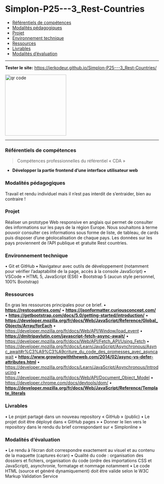# Simplon-P25---3_Rest-Countries
  - [Référentiels de compétences](#référentiels-de-compétences)
  - [Modalités pédagogiques](#modalités-pédagogiques)
  - [Projet](#projet)
  - [Environnement technique](#environnement-technique)
  - [Ressources](#ressources)
  - [Livrables](#livrables)
  - [Modalités d’évaluation](#modalités-dévaluation)
----
__Tester le site:__ https://jerkodeur.github.io/Simplon-P25---3_Rest-Countries/  

<img src="http://api.qrserver.com/v1/create-qr-code/?color=000000&amp;bgcolor=FFFFFF&amp;data=https%3A%2F%2Fjerkodeur.github.io%2FSimplon-P25---3_Rest-Countries%2F&amp;qzone=1&amp;margin=0&amp;size=400x400&amp;ecc=L" alt="qr code" width="200" height="200"/>

----

### Référentiels de compétences
> Compétences professionnelles du référentiel « CDA »
>
 - __Développer la partie frontend d’une interface utilisateur web__
### Modalités pédagogiques
Travail et rendu individuel mais il n’est pas interdit de s’entraider, bien au contraire !
### Projet
Réaliser un prototype Web responsive en anglais qui permet de consulter des informations sur les pays de la région Europe. Nous souhaitons à terme pouvoir consulter ces informations sous forme de liste, de tableau, de cards puis disposer d’une géolocalisation de chaque pays.
Les données sur les pays proviennent de l’API publique et gratuite Rest countries.

### Environnement technique
• Git et GitHub
• Navigateur avec outils de développement (notamment pour vérifier l’adaptabilité de la page, accès à la console JavaScript)
• VSCode
• HTML 5, JavaScript (ES6)
• Bootstrap 5 (aucun style personnel, 100% Bootstrap)
### Ressources
En gras les ressources principales pour ce brief.
• __https://restcountries.com/__
• __https://jsonformatter.curiousconcept.com/__
• __https://getbootstrap.com/docs/5.0/getting-started/introduction/__
• __https://developer.mozilla.org/fr/docs/Web/JavaScript/Reference/Global_Objects/Array/forEach__
• https://developer.mozilla.org/fr/docs/Web/API/Window/load_event
• __https://dmitripavlutin.com/javascript-fetch-async-await/__
• https://developer.mozilla.org/fr/docs/Web/API/Fetch_API/Using_Fetch
• https://developer.mozilla.org/fr/docs/Learn/JavaScript/Asynchronous/Async_await#r%C3%A9%C3%A9criture_du_code_des_promesses_avec_asyncawait
• __https://www.growingwiththeweb.com/2014/02/async-vs-defer-attributes.html__
• https://developer.mozilla.org/fr/docs/Learn/JavaScript/Asynchronous/Introducing
• https://developer.mozilla.org/fr/docs/Web/API/Document_Object_Model
• https://developer.chrome.com/docs/devtools/dom/
• __https://developer.mozilla.org/fr/docs/Web/JavaScript/Reference/Template_literals__
### Livrables
• Le projet partagé dans un nouveau repository « GitHub » (public)
• Le projet doit être déployé dans « GitHub pages »
• Donner le lien vers le repository dans le rendu du brief correspondant sur « Simplonline »
### Modalités d’évaluation
• Le rendu à l’écran doit correspondre exactement au visuel et au contenu de la maquette (captures écran)
• Qualité du code : organisation des dossiers et fichiers, organisation du code (ordre des importations CSS et JavaScript), asynchronie, formatage et nommage notamment
• Le code HTML (source et généré dynamiquement) doit être valide selon le W3C Markup Validation Service
